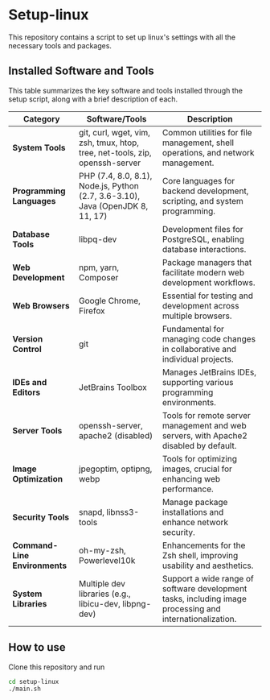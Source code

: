 # Setup-linux

This repository contains a script to set up linux's settings with all the necessary tools and packages.

## Installed Software and Tools

This table summarizes the key software and tools installed through the setup script, along with a brief description of each.

| Category                       | Software/Tools                                                   | Description |
|--------------------------------|------------------------------------------------------------------|-------------|
| **System Tools**               | git, curl, wget, vim, zsh, tmux, htop, tree, net-tools, zip, openssh-server | Common utilities for file management, shell operations, and network management. |
| **Programming Languages**      | PHP (7.4, 8.0, 8.1), Node.js, Python (2.7, 3.6-3.10), Java (OpenJDK 8, 11, 17) | Core languages for backend development, scripting, and system programming. |
| **Database Tools**             | libpq-dev                                                        | Development files for PostgreSQL, enabling database interactions. |
| **Web Development**            | npm, yarn, Composer                                              | Package managers that facilitate modern web development workflows. |
| **Web Browsers**               | Google Chrome, Firefox                                           | Essential for testing and development across multiple browsers. |
| **Version Control**            | git                                                              | Fundamental for managing code changes in collaborative and individual projects. |
| **IDEs and Editors**           | JetBrains Toolbox                                                | Manages JetBrains IDEs, supporting various programming environments. |
| **Server Tools**               | openssh-server, apache2 (disabled)                               | Tools for remote server management and web servers, with Apache2 disabled by default. |
| **Image Optimization**         | jpegoptim, optipng, webp                                         | Tools for optimizing images, crucial for enhancing web performance. |
| **Security Tools**             | snapd, libnss3-tools                                             | Manage package installations and enhance network security. |
| **Command-Line Environments**  | oh-my-zsh, Powerlevel10k                                         | Enhancements for the Zsh shell, improving usability and aesthetics. |
| **System Libraries**           | Multiple dev libraries (e.g., libicu-dev, libpng-dev)            | Support a wide range of software development tasks, including image processing and internationalization. |

## How to use

Clone this repository and run 

``` bash
cd setup-linux
./main.sh
```
